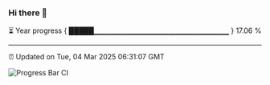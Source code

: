 ### Hi there 👋

⏳ Year progress { █████▁▁▁▁▁▁▁▁▁▁▁▁▁▁▁▁▁▁▁▁▁▁▁▁▁ } 17.06 %

---

⏰ Updated on Tue, 04 Mar 2025 06:31:07 GMT

![Progress Bar CI](https://github.com/ZhaoGui/ZhaoGui/workflows/Progress%20Bar%20CI/badge.svg)
